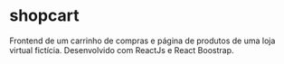 # shopcart
Frontend de um carrinho de compras e página de produtos de uma loja virtual fictícia.  Desenvolvido com ReactJs e React Boostrap.
